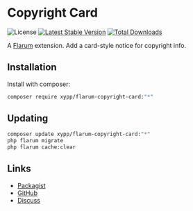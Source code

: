 # Copyright Card

![License](https://img.shields.io/badge/license-MIT-blue.svg) [![Latest Stable Version](https://img.shields.io/packagist/v/xypp/flarum-copyright-card.svg)](https://packagist.org/packages/xypp/flarum-copyright-card) [![Total Downloads](https://img.shields.io/packagist/dt/xypp/flarum-copyright-card.svg)](https://packagist.org/packages/xypp/flarum-copyright-card)

A [Flarum](http://flarum.org) extension. Add a card-style notice for copyright info.

## Installation

Install with composer:

```sh
composer require xypp/flarum-copyright-card:"*"
```

## Updating

```sh
composer update xypp/flarum-copyright-card:"*"
php flarum migrate
php flarum cache:clear
```

## Links

- [Packagist](https://packagist.org/packages/xypp/flarum-copyright-card)
- [GitHub](https://github.com/xypp/flarum-copyright-card)
- [Discuss](https://discuss.flarum.org/d/PUT_DISCUSS_SLUG_HERE)
